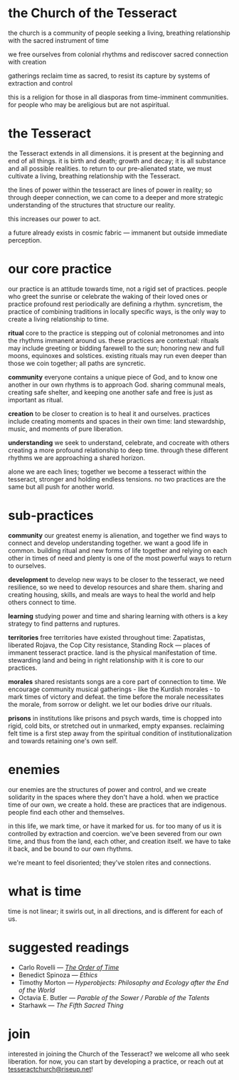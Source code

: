 # the Church of the Tesseract

the church is a community of people seeking a living, breathing relationship with the sacred instrument of time

we free ourselves from colonial rhythms and rediscover sacred connection with creation

gatherings reclaim time as sacred, to resist its capture by systems of extraction and control

this is a religion for those in all diasporas from time-imminent communities. for people who may be areligious but are not aspiritual.

# the Tesseract
the Tesseract extends in all dimensions. it is present at the beginning and end of all things. it is birth and death; growth and decay; it is all substance and all possible realities. to return to our pre-alienated state, we must cultivate a living, breathing relationship with the Tesseract.

the lines of power within the tesseract are lines of power in reality; so through deeper connection, we can come to a deeper and more strategic understanding of the structures that structure our reality.

this increases our power to act.

a future already exists in cosmic fabric — immanent but outside immediate perception.

# our core practice

our practice is an attitude towards time, not a rigid set of practices. people who greet the sunrise or celebrate the waking of their loved ones or practice profound rest periodically are defining a rhythm. syncretism, the practice of combining traditions in locally specific ways, is the only way to create a living relationship to time.

**ritual** core to the practice is stepping out of colonial metronomes and into the rhythms immanent around us. these practices are contextual: rituals may include greeting or bidding farewell to the sun; honoring new and full moons, equinoxes and solstices. existing rituals may run even deeper than those we coin together; all paths are syncretic.

**community** everyone contains a unique piece of God, and to know one another in our own rhythms is to approach God. sharing communal meals, creating safe shelter, and keeping one another safe and free is just as important as ritual.

**creation**  to be closer to creation is to heal it and ourselves. practices include creating moments and spaces in their own time: land stewardship, music, and moments of pure liberation.

**understanding** we seek to understand, celebrate, and cocreate with others creating a more profound relationship to deep time. through these different rhythms we are approaching a shared horizon.

alone we are each lines; together we become a tesseract within the tesseract, stronger and holding endless tensions. no two practices are the same but all push for another world.


# sub-practices

**community** our greatest enemy is alienation, and together we find ways to connect and develop understanding together. we want a good life in common. building ritual and new forms of life together and relying on each other in times of need and plenty is one of the most powerful ways to return to ourselves.

**development** to develop new ways to be closer to the tesseract, we need resilience, so we need to develop resources and share them. sharing and creating housing, skills, and meals are ways to heal the world and help others connect to time.

**learning** studying power and time and sharing learning with others is a key strategy to find patterns and ruptures.

**territories** free territories have existed throughout time: Zapatistas, liberated Rojava, the Cop City resistance, Standing Rock — places of immanent tesseract practice. land is the physical manifestation of time. stewarding land and being in right relationship with it is core to our practices.

**morales** shared resistants songs are a core part of connection to time. We encourage community musical gatherings - like the Kurdish morales - to mark times of victory and defeat. the time before the morale necessitates the morale, from sorrow or delight. we let our bodies drive our rituals.

**prisons** in institutions like prisons and psych wards, time is chopped into rigid, cold bits, or stretched out in unmarked, empty expanses. reclaiming felt time is a first step away from the spiritual condition of institutionalization and towards retaining one's own self.

# enemies

our enemies are the structures of power and control, and we create solidarity in the spaces where they don't have a hold. when we practice time of our own, we create a hold. these are practices that are indigenous. people find each other and themselves.

in this life, we mark time, or have it marked for us. for too many of us it is controlled by extraction and coercion. we've been severed from our own time, and thus from the land, each other, and creation itself. we have to take it back, and be bound to our own rhythms.

we're meant to feel disoriented; they've stolen rites and connections.

# what is time


time is not linear; it swirls out, in all directions, and is different for each of us.


# suggested readings
* Carlo Rovelli — <em>[The Order of Time](https://esami.nwtdemos.com/wp-content/uploads/2023/08/The-Order-of-Time-Carlo-Rovelli.pdf)</em>
* Benedict Spinoza — <em>Ethics</em>
* Timothy Morton — <em>Hyperobjects: Philosophy and Ecology after the End of the World</em>
* Octavia E. Butler — <em>Parable of the Sower / Parable of the Talents</em>
* Starhawk — <em>The Fifth Sacred Thing</em>

# join
interested in joining the Church of the Tesseract? we welcome all who seek liberation. for now, you can start by developing a practice, or reach out at [tesseractchurch@riseup.net](mailto:tesseractchurch@riseup.net)!